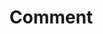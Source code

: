 # Comment

<ClientOnly>
<template>
  <Waline :serverURL="https://comments.csy2022.top" :path="window.location.pathname.replace(/\/$/,'')" />
</template>
<script setup>
import { Waline } from '@waline/client/component';
import { computed } from 'vue';
import { useRoute } from 'vue-router';

import '@waline/client/style';

const serverURL = 'https://comments.csy2022.top';
const path = computed(() => useRoute().path);
</script>
</ClientOnly>
